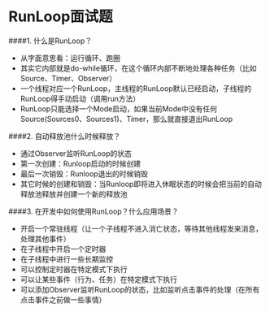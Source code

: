 # RunLoop面试题

####1. 什么是RunLoop？
- 从字面意思看：运行循环、跑圈
- 其实它内部就是do-while循环，在这个循环内部不断地处理各种任务（比如Source、Timer、Observer）
- 一个线程对应一个RunLoop，主线程的RunLoop默认已经启动，子线程的RunLoop得手动启动（调用run方法）
- RunLoop只能选择一个Mode启动，如果当前Mode中没有任何Source(Sources0、Sources1)、Timer，那么就直接退出RunLoop

####2. 自动释放池什么时候释放？
- 通过Observer监听RunLoop的状态
- 第一次创建：Runloop启动的时候创建
- 最后一次销毁：Runloop退出的时候销毁
- 其它时候的创建和销毁：当Runloop即将进入休眠状态的时候会把当前的自动释放池释放并创建一个新的释放池


####3. 在开发中如何使用RunLoop？什么应用场景？
- 开启一个常驻线程（让一个子线程不进入消亡状态，等待其他线程发来消息，处理其他事件）
- 在子线程中开启一个定时器
- 在子线程中进行一些长期监控
- 可以控制定时器在特定模式下执行
- 可以让某些事件（行为、任务）在特定模式下执行
- 可以添加Observer监听RunLoop的状态，比如监听点击事件的处理（在所有点击事件之前做一些事情）
